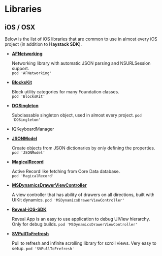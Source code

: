 Libraries
=======

iOS / OSX
--------
Below is the list of iOS libraries that are common to use in almost every iOS project (in addition to **Haystack SDK**).

- [**AFNetworking**](https://github.com/AFNetworking/AFNetworking)

   Networking library with automatic JSON parsing and NSURLSession support.  
   `pod 'AFNetworking'`
   
- [**BlocksKit**](https://github.com/pandamonia/BlocksKit)

   Block utility categories for many Foundation classes.  
   `pod 'BlocksKit'`
   
- [**DOSingleton**](https://github.com/stel/DOSingleton)

   Subclassable singleton object, used in almost every project.
   `pod 'DOSingleton'`
   
- IQKeyboardManager

- [**JSONModel**](https://github.com/icanzilb/JSONModel)

   Create objects from JSON dictionaries by only defining the properties.  
   `pod 'JSONModel'`
   
- [**MagicalRecord**](https://github.com/magicalpanda/MagicalRecord)

   Active Record like fetching from Core Data database.  
   `pod 'MagicalRecord'`

- [**MSDynamicsDrawerViewController**](https://github.com/monospacecollective/MSDynamicsDrawerViewController)
   
   A view controller that has ability of drawers on all directions, built with UIKit dynamics.
   `pod 'MSDynamicsDrawerViewController'`

- [**Reveal-iOS-SDK**](http://revealapp.com/)
   
   Reveal App is an easy to use application to debug UIView hierarchy. Only for debug builds.
   `pod 'MSDynamicsDrawerViewController'`

- [**SVPullToFrefresh**](https://github.com/samvermette/SVPullToRefresh)
   
   Pull to refresh and infinite scrolling library for scroll views. Very easy to setup.
   `pod 'SVPullToFrefresh'`
